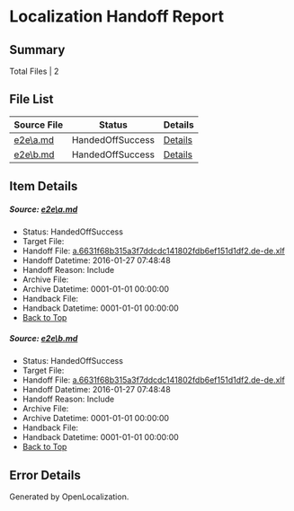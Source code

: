 # <a name='report-top'></a> Localization Handoff Report

## Summary
 Total Files | 2

## File List
 Source File | Status | Details 
 ----------- | ------ | ------- 
 [e2e\a.md](https://github.com/OpenLocalizationTest/oltest/blob/3c676b4e880d569ce4903684c185d7277b069def/e2e/a.md) | HandedOffSuccess | [Details](#bbe8e1a4ada696bef85ad2c6c364e9e831bffa101)
 [e2e\b.md](https://github.com/OpenLocalizationTest/oltest/blob/3c676b4e880d569ce4903684c185d7277b069def/e2e/b.md) | HandedOffSuccess | [Details](#bbe8e1a4ada696bef85ad2c6c364e9e831bffa102)

## Item Details
##### <a name='bbe8e1a4ada696bef85ad2c6c364e9e831bffa101'></a> Source: [e2e\a.md](https://github.com/OpenLocalizationTest/oltest/blob/3c676b4e880d569ce4903684c185d7277b069def/e2e/a.md)
* Status: HandedOffSuccess
* Target File: 
* Handoff File: [a.6631f68b315a3f7ddcdc141802fdb6ef151d1df2.de-de.xlf](https://github.com/OpenLocalizationTestOrg/olhandoff/blob/b823569a9fb1234b28604621a0ff05840a23c0db/ol-handoff/OpenLocalizationTestOrg/oltest.de-de/tianzh/a.6631f68b315a3f7ddcdc141802fdb6ef151d1df2.de-de.xlf)
* Handoff Datetime: 2016-01-27 07:48:48
* Handoff Reason: Include
* Archive File: 
* Archive Datetime: 0001-01-01 00:00:00
* Handback File: 
* Handback Datetime: 0001-01-01 00:00:00
* [Back to Top](#report-top)

##### <a name='bbe8e1a4ada696bef85ad2c6c364e9e831bffa102'></a> Source: [e2e\b.md](https://github.com/OpenLocalizationTest/oltest/blob/3c676b4e880d569ce4903684c185d7277b069def/e2e/b.md)
* Status: HandedOffSuccess
* Target File: 
* Handoff File: [a.6631f68b315a3f7ddcdc141802fdb6ef151d1df2.de-de.xlf](https://github.com/OpenLocalizationTestOrg/olhandoff/blob/b823569a9fb1234b28604621a0ff05840a23c0db/ol-handoff/OpenLocalizationTestOrg/oltest.de-de/tianzh/a.6631f68b315a3f7ddcdc141802fdb6ef151d1df2.de-de.xlf)
* Handoff Datetime: 2016-01-27 07:48:48
* Handoff Reason: Include
* Archive File: 
* Archive Datetime: 0001-01-01 00:00:00
* Handback File: 
* Handback Datetime: 0001-01-01 00:00:00
* [Back to Top](#report-top)


## Error Details

Generated by OpenLocalization.
